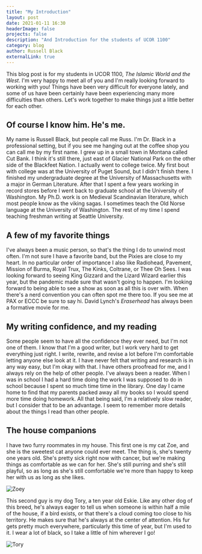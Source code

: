```yaml
---
title: "My Introduction"
layout: post
date: 2021-01-11 16:30
headerImage: false
projects: false
description: "And Introduction for the students of UCOR 1100"
category: blog
author: Russell Black
externalLink: true
---
```


This blog post is for my students in UCOR 1100, _The Islamic World and the West_. I'm very happy to meet all of you and I'm really looking forward to working with you! Things have been very difficult for everyone lately, and some of us have been certainly have been experiencing many more difficulties than others. Let's work together to make things just a little better for each other.

## Of course I know him. He's me.

My name is Russell Black, but people call me Russ. I'm Dr. Black in a professional setting, but if you see me hanging out at the coffee shop you can call me by my first name. I grew up in a small town in Montana called Cut Bank. I think it's still there, just east of Glacier National Park on the other side of the Blackfeet Nation. I actually went to college twice. My first bout with college was at the University of Puget Sound, but I didn't finish there. I finished my undergraduate degree at the University of Massachusetts with a major in German Literature. After that I spent a few years working in record stores before I went back to graduate school at the University of Washington. My Ph.D. work is on Medieval Scandinavian literature, which most people know as the viking sagas. I sometimes teach the Old Norse language at the University of Washington. The rest of my time I spend teaching freshman writing at Seattle University.

## A few of my favorite things

I've always been a music person, so that's the thing I do to unwind most often. I'm not sure I have a favorite band, but the Pixies are close to my heart. In no particular order of importance I also like Radiohead, Pavement, Mission of Burma, Royal Trux, The Kinks, Coltrane, or Thee Oh Sees. I was looking forward to seeing King Gizzard and the Lizard Wizard earlier this year, but the pandemic made sure that wasn't going to happen. I'm looking forward to being able to see a show as soon as all this is over with. When there's a nerd convention you can often spot me there too. If you see me at PAX or ECCC be sure to say hi. David Lynch's _Eraserhead_ has always been a formative movie for me. 

## My writing confidence, and my reading

Some people seem to have all the confidence they ever need, but I'm not one of them. I know that I'm a good writer, but I work very hard to get everything just right. I write, rewrite, and revise a lot before I'm comfortable letting anyone else look at it. I have never felt that writing and research is in any way easy, but I'm okay with that. I have others proofread for me, and I always rely on the help of other people. I've always been a reader. When I was in school I had a hard time doing the work I was supposed to do in school because I spent so much time time in the library. One day I came home to find that my parents packed away all my books so I would spend more time doing homework. All that being said, I'm a relatively slow reader, but I consider that to be an advantage. I seem to remember more details about the things I read than other people.

## The house companions

I have two furry roommates in my house. This first one is my cat Zoe, and she is the sweetest cat anyone could ever meet. The thing is, she's twenty one years old. She's pretty sick right now with cancer, but we're making things as comfortable as we can for her. She's still purring and she's still playful, so as long as she's still comfortable we're more than happy to keep her with us as long as she likes.

![Zoey](https://rcblack.net/assets/images/zoe.jpg)

This second guy is my dog Tory, a ten year old Eskie. Like any other dog of this breed, he's always eager to tell us when someone is within half a mile of the house, if a bird exists, or that there's a cloud coming too close to his territory. He makes sure that he's always at the center of attention. His fur gets pretty much everywhere, particularly this time of year, but I'm used to it. I wear a lot of black, so I take a little of him wherever I go! 

![Tory](https://rcblack.net/assets/images/tory.jpg)
